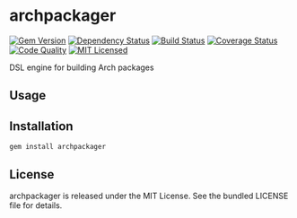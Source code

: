 archpackager
=========

[![Gem Version](https://img.shields.io/gem/v/archpackager.svg)](https://rubygems.org/gems/archpackager)
[![Dependency Status](https://img.shields.io/gemnasium/akerl/archpackager.svg)](https://gemnasium.com/akerl/archpackager)
[![Build Status](https://img.shields.io/circleci/project/akerl/archpackager.svg)](https://circleci.com/gh/akerl/archpackager)
[![Coverage Status](https://img.shields.io/codecov/c/github/akerl/archpackager.svg)](https://codecov.io/github/akerl/archpackager)
[![Code Quality](https://img.shields.io/codacy/efbed895476344bfaea2aa5903f9b137.svg)](https://www.codacy.com/app/akerl/archpackager)
[![MIT Licensed](https://img.shields.io/badge/license-MIT-green.svg)](https://tldrlegal.com/license/mit-license)

DSL engine for building Arch packages

## Usage

## Installation

    gem install archpackager

## License

archpackager is released under the MIT License. See the bundled LICENSE file for details.

